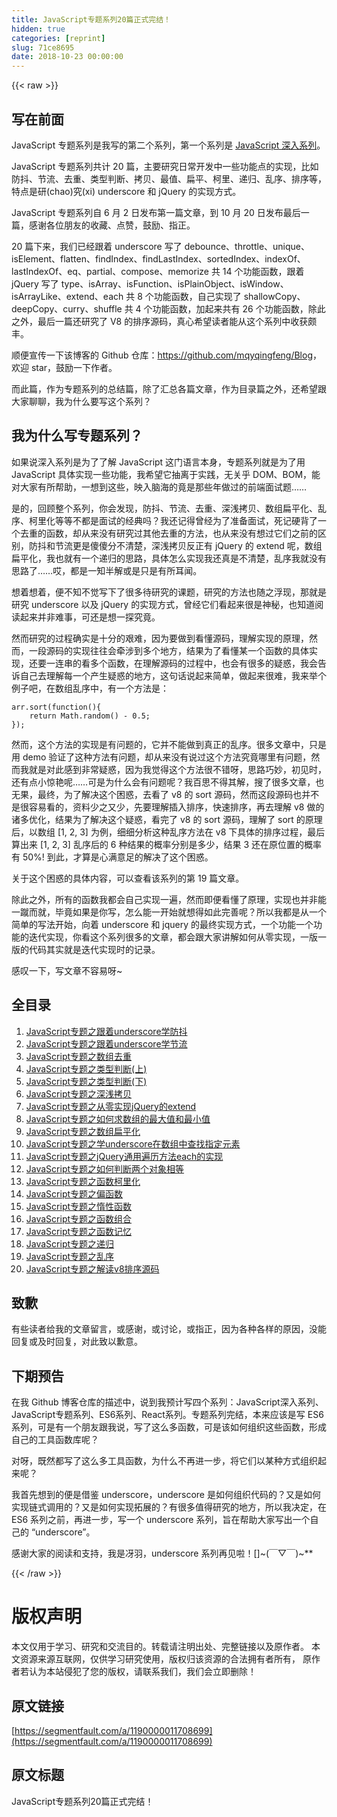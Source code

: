 ```yaml
---
title: JavaScript专题系列20篇正式完结！
hidden: true
categories: [reprint]
slug: 71ce8695
date: 2018-10-23 00:00:00
---
```


{{< raw >}}

                    
<h2 id="articleHeader0">写在前面</h2>
<p>JavaScript 专题系列是我写的第二个系列，第一个系列是 <a href="https://github.com/mqyqingfeng/Blog/issues/17" rel="nofollow noreferrer" target="_blank">JavaScript 深入系列</a>。</p>
<p>JavaScript 专题系列共计 20 篇，主要研究日常开发中一些功能点的实现，比如防抖、节流、去重、类型判断、拷贝、最值、扁平、柯里、递归、乱序、排序等，特点是研(chao)究(xi) underscore 和 jQuery 的实现方式。</p>
<p>JavaScript 专题系列自 6 月 2 日发布第一篇文章，到 10 月 20 日发布最后一篇，感谢各位朋友的收藏、点赞，鼓励、指正。</p>
<p>20 篇下来，我们已经跟着 underscore 写了 debounce、throttle、unique、isElement、flatten、findIndex、findLastIndex、sortedIndex、indexOf、lastIndexOf、eq、partial、compose、memorize 共 14 个功能函数，跟着 jQuery 写了 type、isArray、isFunction、isPlainObject、isWindow、isArrayLike、extend、each 共 8 个功能函数，自己实现了 shallowCopy、deepCopy、curry、shuffle 共 4 个功能函数，加起来共有 26 个功能函数，除此之外，最后一篇还研究了 V8 的排序源码，真心希望读者能从这个系列中收获颇丰。</p>
<p>顺便宣传一下该博客的 Github 仓库：<a href="https://github.com/mqyqingfeng/Blog" rel="nofollow noreferrer" target="_blank">https://github.com/mqyqingfeng/Blog</a>，欢迎 star，鼓励一下作者。</p>
<p>而此篇，作为专题系列的总结篇，除了汇总各篇文章，作为目录篇之外，还希望跟大家聊聊，我为什么要写这个系列？</p>
<h2 id="articleHeader1">我为什么写专题系列？</h2>
<p>如果说深入系列是为了了解 JavaScript 这门语言本身，专题系列就是为了用 JavaScript 具体实现一些功能，我希望它抽离于实践，无关乎 DOM、BOM，能对大家有所帮助，一想到这些，映入脑海的竟是那些年做过的前端面试题……</p>
<p>是的，回顾整个系列，你会发现，防抖、节流、去重、深浅拷贝、数组扁平化、乱序、柯里化等等不都是面试的经典吗？我还记得曾经为了准备面试，死记硬背了一个去重的函数，却从来没有研究过其他去重的方法，也从来没有想过它们之前的区别，防抖和节流更是傻傻分不清楚，深浅拷贝反正有 jQuery 的 extend 呢，数组扁平化，我也就有一个递归的思路，具体怎么实现我还真是不清楚，乱序我就没有思路了……哎，都是一知半解或是只是有所耳闻。</p>
<p>想着想着，便不知不觉写下了很多待研究的课题，研究的方法也随之浮现，那就是研究 underscore 以及 jQuery 的实现方式，曾经它们看起来很是神秘，也知道阅读起来并非难事，可还是想一探究竟。</p>
<p>然而研究的过程确实是十分的艰难，因为要做到看懂源码，理解实现的原理，然而，一段源码的实现往往会牵涉到多个地方，结果为了看懂某一个函数的具体实现，还要一连串的看多个函数，在理解源码的过程中，也会有很多的疑惑，我会告诉自己去理解每一个产生疑惑的地方，这句话说起来简单，做起来很难，我来举个例子吧，在数组乱序中，有一个方法是：</p>
<div class="widget-codetool" style="display:none;">
      <div class="widget-codetool--inner">
      <span class="selectCode code-tool" data-toggle="tooltip" data-placement="top" title="" data-original-title="全选"></span>
      <span type="button" class="copyCode code-tool" data-toggle="tooltip" data-placement="top" data-clipboard-text="arr.sort(function(){
    return Math.random() - 0.5;
});" title="" data-original-title="复制"></span>
      <span type="button" class="saveToNote code-tool" data-toggle="tooltip" data-placement="top" title="" data-original-title="放进笔记"></span>
      </div>
      </div><pre class="javascript hljs"><code class="js">arr.sort(<span class="hljs-function"><span class="hljs-keyword">function</span>(<span class="hljs-params"></span>)</span>{
    <span class="hljs-keyword">return</span> <span class="hljs-built_in">Math</span>.random() - <span class="hljs-number">0.5</span>;
});</code></pre>
<p>然而，这个方法的实现是有问题的，它并不能做到真正的乱序。很多文章中，只是用 demo 验证了这种方法有问题，却从来没有说过这个方法究竟哪里有问题，然而我就是对此感到非常疑惑，因为我觉得这个方法很不错呀，思路巧妙，初见时，还有点小惊艳呢……可是为什么会有问题呢？我百思不得其解，搜了很多文章，也无果，最终，为了解决这个困惑，去看了 v8 的 sort 源码，然而这段源码也并不是很容易看的，资料少之又少，先要理解插入排序，快速排序，再去理解 v8 做的诸多优化，结果为了解决这个疑惑，看完了 v8 的 sort 源码，理解了 sort 的原理后，以数组 [1, 2, 3] 为例，细细分析这种乱序方法在 v8 下具体的排序过程，最后算出来 [1, 2, 3] 乱序后的 6 种结果的概率分别是多少，结果 3 还在原位置的概率有 50%! 到此，才算是心满意足的解决了这个困惑。</p>
<p>关于这个困惑的具体内容，可以查看该系列的第 19 篇文章。</p>
<p>除此之外，所有的函数我都会自己实现一遍，然而即便看懂了原理，实现也并非能一蹴而就，毕竟如果是你写，怎么能一开始就想得如此完善呢？所以我都是从一个简单的写法开始，向着 underscore 和 jquery 的最终实现方式，一个功能一个功能的迭代实现，你看这个系列很多的文章，都会跟大家讲解如何从零实现，一版一版的代码其实就是迭代实现时的记录。</p>
<p>感叹一下，写文章不容易呀~</p>
<h2 id="articleHeader2">全目录</h2>
<ol>
<li><a href="https://github.com/mqyqingfeng/Blog/issues/22" rel="nofollow noreferrer" target="_blank">JavaScript专题之跟着underscore学防抖</a></li>
<li><a href="https://github.com/mqyqingfeng/Blog/issues/26" rel="nofollow noreferrer" target="_blank">JavaScript专题之跟着underscore学节流</a></li>
<li><a href="https://github.com/mqyqingfeng/Blog/issues/27" rel="nofollow noreferrer" target="_blank">JavaScript专题之数组去重</a></li>
<li><a href="https://github.com/mqyqingfeng/Blog/issues/28" rel="nofollow noreferrer" target="_blank">JavaScript专题之类型判断(上)</a></li>
<li><a href="https://github.com/mqyqingfeng/Blog/issues/30" rel="nofollow noreferrer" target="_blank">JavaScript专题之类型判断(下)</a></li>
<li><a href="https://github.com/mqyqingfeng/Blog/issues/32" rel="nofollow noreferrer" target="_blank">JavaScript专题之深浅拷贝</a></li>
<li><a href="https://github.com/mqyqingfeng/Blog/issues/33" rel="nofollow noreferrer" target="_blank">JavaScript专题之从零实现jQuery的extend</a></li>
<li><a href="https://github.com/mqyqingfeng/Blog/issues/35" rel="nofollow noreferrer" target="_blank">JavaScript专题之如何求数组的最大值和最小值</a></li>
<li><a href="https://github.com/mqyqingfeng/Blog/issues/36" rel="nofollow noreferrer" target="_blank">JavaScript专题之数组扁平化</a></li>
<li><a href="https://github.com/mqyqingfeng/Blog/issues/37" rel="nofollow noreferrer" target="_blank">JavaScript专题之学underscore在数组中查找指定元素</a></li>
<li><a href="https://github.com/mqyqingfeng/Blog/issues/40" rel="nofollow noreferrer" target="_blank">JavaScript专题之jQuery通用遍历方法each的实现</a></li>
<li><a href="https://github.com/mqyqingfeng/Blog/issues/41" rel="nofollow noreferrer" target="_blank">JavaScript专题之如何判断两个对象相等</a></li>
<li><a href="https://github.com/mqyqingfeng/Blog/issues/42" rel="nofollow noreferrer" target="_blank">JavaScript专题之函数柯里化</a></li>
<li><a href="https://github.com/mqyqingfeng/Blog/issues/43" rel="nofollow noreferrer" target="_blank">JavaScript专题之偏函数</a></li>
<li><a href="https://github.com/mqyqingfeng/Blog/issues/44" rel="nofollow noreferrer" target="_blank">JavaScript专题之惰性函数</a></li>
<li><a href="https://github.com/mqyqingfeng/Blog/issues/45" rel="nofollow noreferrer" target="_blank">JavaScript专题之函数组合</a></li>
<li><a href="https://github.com/mqyqingfeng/Blog/issues/46" rel="nofollow noreferrer" target="_blank">JavaScript专题之函数记忆</a></li>
<li><a href="https://github.com/mqyqingfeng/Blog/issues/49" rel="nofollow noreferrer" target="_blank">JavaScript专题之递归</a></li>
<li><a href="https://github.com/mqyqingfeng/Blog/issues/51" rel="nofollow noreferrer" target="_blank">JavaScript专题之乱序</a></li>
<li><a href="https://github.com/mqyqingfeng/Blog/issues/52" rel="nofollow noreferrer" target="_blank">JavaScript专题之解读v8排序源码</a></li>
</ol>
<h2 id="articleHeader3">致歉</h2>
<p>有些读者给我的文章留言，或感谢，或讨论，或指正，因为各种各样的原因，没能回复或及时回复，对此致以歉意。</p>
<h2 id="articleHeader4">下期预告</h2>
<p>在我 Github 博客仓库的描述中，说到我预计写四个系列：JavaScript深入系列、JavaScript专题系列、ES6系列、React系列。专题系列完结，本来应该是写 ES6 系列，可是有一个朋友跟我说，写了这么多函数，可是该如何组织这些函数，形成自己的工具函数库呢？</p>
<p>对呀，既然都写了这么多工具函数，为什么不再进一步，将它们以某种方式组织起来呢？</p>
<p>我首先想到的便是借鉴 underscore，underscore 是如何组织代码的？又是如何实现链式调用的？又是如何实现拓展的？有很多值得研究的地方，所以我决定，在 ES6 系列之前，再进一步，写一个 underscore 系列，旨在帮助大家写出一个自己的 “underscore”。</p>
<p>感谢大家的阅读和支持，我是冴羽，underscore 系列再见啦！[]~(￣▽￣)~**</p>

                
{{< /raw >}}

# 版权声明
本文仅用于学习、研究和交流目的。转载请注明出处、完整链接以及原作者。
本文资源来源互联网，仅供学习研究使用，版权归该资源的合法拥有者所有，
原作者若认为本站侵犯了您的版权，请联系我们，我们会立即删除！

## 原文链接
[https://segmentfault.com/a/1190000011708699](https://segmentfault.com/a/1190000011708699)

## 原文标题
JavaScript专题系列20篇正式完结！
